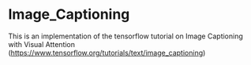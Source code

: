 # Image_Captioning
This is an implementation of the tensorflow tutorial on Image Captioning with Visual Attention (https://www.tensorflow.org/tutorials/text/image_captioning)
